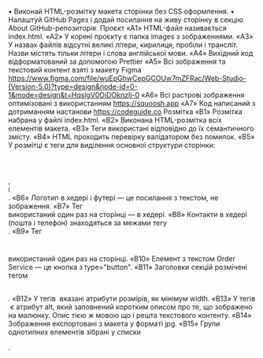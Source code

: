 • Виконай HTML-розмітку макета сторінки без CSS оформлення.
• Налаштуй GitHub Pages і додай посилання на живу сторінку в секцію About GitHub-репозиторія.
Проєкт
«A1» HTML-файл називається index.html.
«A2» У корені проєкту є папка images з зображеннями.
«A3» У назвах файлів відсутні великі літери, кирилиця, пробіли і трансліт. Назви містять тільки літери і слова англійської мови.
«A4» Вихідний код відформатований за допомогою Prettier 
«A5» Всі зображення та текстовий контент взяті з макету Figma https://www.figma.com/file/wuEpGhwCepGCOUw7mZFRac/Web-Studio-(Version-5.0)?type=design&node-id=0-1&mode=design&t=HqslgV0OjDOknzIj-0
«A6» Всі растрові зображення оптимізовані з використанням https://squoosh.app
«A7» Код написаний з дотриманням настанови https://codeguide.co
Розмітка
«B1» Розмітка набрана у файлі index.html.
«B2» Виконана HTML-розмітка всіх елементів макета.
«B3» Теги використані відповідно до їх семантичного змісту.
«B4» HTML проходить перевірку валідатором без помилок.
«B5» У розмітці є теги для виділення основної структури сторінки: <header></header>, <main></main> і <footer></footer>.
«B6» Логотип в хедері і футері — це посилання з текстом, не зображення.
«B7» Тег <nav></nav> використаний один раз на сторінці — в хедері.
«B8» Контакти в хедері (пошта і телефон) знаходяться за межами тегу <nav></nav>.
«B9» Тег <h1></h1> використаний один раз на сторінці.
«B10» Елемент з текстом Order Service — це кнопка з type="button".
«B11» Заголовки секцій розмічені тегом <h2></h2>.
«B12» У тегів <img/> вказані атрибути розмірів, як мінімум width.
«B13» У тегів <img/> є атрибут alt, який заповнений коротким описом про те, що зображено на малюнку. Опис тією ж мовою що і решта текстового контенту.
«B14» Зображення експортовані з макета у форматі jpg.
«B15» Групи однотипних елементів зібрані у списки <ul></ul>.
